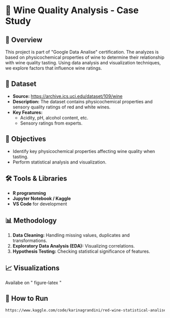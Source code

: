 # 🍷 Wine Quality Analysis - Case Study

## 📖 Overview
This project is part of "Google Data Analise" certification. The analyzes is based on physicochemical properties of wine to determine their relationship with wine quality tasting. Using data analysis and visualization techniques, we explore factors that influence wine ratings.

## 📂 Dataset
- **Source:** https://archive.ics.uci.edu/dataset/109/wine
- **Description:** The dataset contains physicochemical properties and sensory quality ratings of red and white wines.
- **Key Features:**
  - Acidity, pH, alcohol content, etc.
  - Sensory ratings from experts.

## 🎯 Objectives
- Identify key physicochemical properties affecting wine quality when tasting.
- Perform statistical analysis and visualization.

## 🛠️ Tools & Libraries
- **R programming** 
- **Jupyter Notebook / Kaggle**
- **VS Code** for development

## 📊 Methodology
1. **Data Cleaning:** Handling missing values, duplicates and transformations.
2. **Exploratory Data Analysis (EDA):** Visualizing correlations.
3. **Hypothesis Testing:** Checking statistical significance of features.

## 📈 Visualizations
Availabe on " figure-latex "

## 🚀 How to Run
```bash
https://www.kaggle.com/code/karinagrandini/red-wine-statistical-analise
